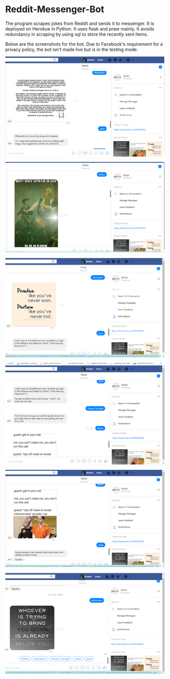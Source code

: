# Reddit-Messenger-Bot
The program scrapes jokes from Reddit and sends it to messenger.
It is deployed on Herokue in Python. It uses flask and praw mainly.
It avoids redundancy in scraping by using sql to store the recently sent items.

Below are the screenshots for the bot. Due to Facebook's requirement for a privacy policy, the bot isn't made live but is in the testing mode.

![Screnshots](https://github.com/ketakee/Reddit-Messenger-Bot/blob/master/Reddit%20Bot%20Screenshot%201.png)


![Screenshot 2](https://github.com/ketakee/Reddit-Messenger-Bot/blob/master/Reddit%20Bot%20Screenshot%202.png)


![Screenshot 3](https://github.com/ketakee/Reddit-Messenger-Bot/blob/master/Reddit%20Bot%20Screenshot%203.png)


![Screenshot 4](https://github.com/ketakee/Reddit-Messenger-Bot/blob/master/Reddit%20Bot%20Screenshot%204.png)


![Screenshot 5](https://github.com/ketakee/Reddit-Messenger-Bot/blob/master/Reddit%20Bot%20Screenshot%205.png)


![Screenshot 6](https://github.com/ketakee/Reddit-Messenger-Bot/blob/master/Reddit%20Bot%20Screenshot%206.png)

